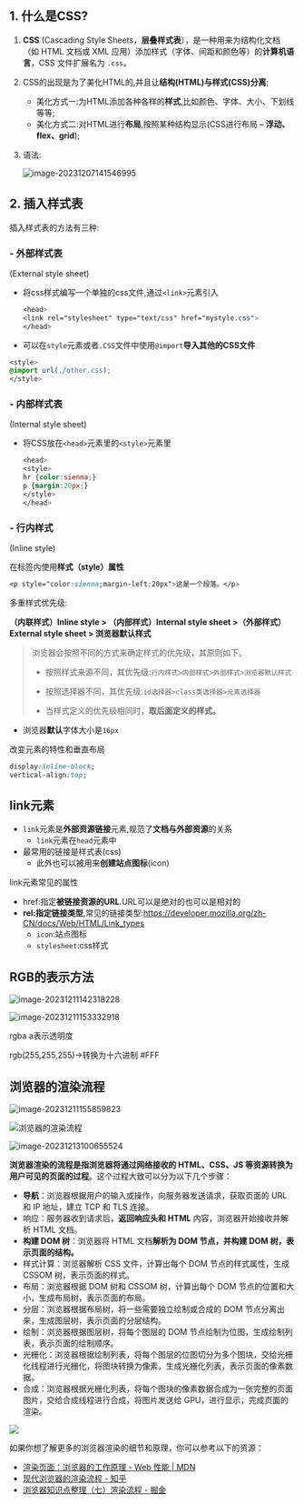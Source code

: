 ## 1. 什么是CSS?

1. **CSS** (Cascading Style Sheets，**层叠样式表**），是一种用来为结构化文档（如 HTML 文档或 XML 应用）添加样式（字体、间距和颜色等）的**计算机语言**，CSS 文件扩展名为 `.css`。

2. CSS的出现是为了美化HTML的,并且让**结构(HTML)与样式(CSS)分离**;

   - 美化方式一:为HTML添加各种各样的**样式**,比如颜色、字体、大小、下划线等等;
   - 美化方式二:对HTML进行**布局**,按照某种结构显示(CSS进行布局 – **浮动、flex、grid**);

3. 语法:

   ![image-20231207141546995](./assets/image-20231207141546995-1701929758358-1.png)
##  2. 插入样式表

插入样式表的方法有三种:

### - 外部样式表

(External style sheet)

- 将css样式编写一个单独的css文件,通过`<link>`元素引入

  ```css
  <head>
  <link rel="stylesheet" type="text/css" href="mystyle.css">
  </head>
  ```
- 可以在`style`元素或者`.CSS`文件中使用`@import`**导入其他的CSS文件**
```css
<style>
@import url(./other.css);
</style>
```
### - 内部样式表

(Internal style sheet)

- 将CSS放在`<head>`元素里的`<style>`元素里

   ```css
   <head>
   <style>
   hr {color:sienna;}
   p {margin:20px;}
   </style>
   </head>
   ```

### - 行内样式

(Inline style)

在标签内使用**样式（style）属性**

```CSS
<p style="color:sienna;margin-left:20px">这是一个段落。</p>
```



多重样式优先级:

**（内联样式）Inline style > （内部样式）Internal style sheet >（外部样式）External style sheet  > 浏览器默认样式**

> 浏览器会按照不同的方式来确定样式的优先级，其原则如下。
>
> - 按照样式来源不同，其优先级:`行内样式>内部样式>外部样式>浏览器默认样式`
>
> - 按照选择器不同，其优先级:`id选择器>class类选择器>元素选择器`
> - 当样式定义的优先级相同时，**取后面定义的样式。**

- 浏览器**默认**字体大小是`16px`



改变元素的特性和垂直布局

```css
display:inline-block;
vertical-align:top;
```

## link元素

- `link`元素是**外部资源链接**元素,规范了**文档与外部资源**的关系
  - `link`元素在`head`元素中
- 最常用的链接是样式表(css)
  - 此外也可以被用来**创建站点图标**(icon)

link元素常见的属性

- href:指定**被链接资源的URL**.URL可以是绝对的也可以是相对的
- **rel:指定链接类型**,常见的链接类型:https://developer.mozilla.org/zh-CN/docs/Web/HTML/Link_types
  - `icon`:站点图标
  - `stylesheet`:css样式

## RGB的表示方法

![image-20231211142318228](./assets/image-20231211142318228.png)

![image-20231211153332918](./assets/image-20231211153332918.png)

rgba a表示透明度

rgb(255,255,255)->转换为十六进制 #FFF

## 浏览器的渲染流程

![image-20231211155859823](./assets/image-20231211155859823.png)

![浏览器的渲染流程](./assets/浏览器的渲染流程.png)

![image-20231213100655524](./assets/image-20231213100655524.png)

**浏览器渲染的流程是指浏览器将通过网络接收的 HTML、CSS、JS 等资源转换为用户可见的页面的过程**。这个过程大致可以分为以下几个步骤：

- **导航**：浏览器根据用户的输入或操作，向服务器发送请求，获取页面的 URL 和 IP 地址，建立 TCP 和 TLS 连接。
- 响应：服务器收到请求后，**返回响应头和 HTML** 内容，浏览器开始接收并解析 HTML 文档。
- **构建 DOM 树**：浏览器将 HTML 文档**解析为 DOM 节点，并构建 DOM 树，表示页面的结构。**
- 样式计算：浏览器解析 CSS 文件，计算出每个 DOM 节点的样式属性，生成 CSSOM 树，表示页面的样式。
- 布局：浏览器根据 DOM 树和 CSSOM 树，计算出每个 DOM 节点的位置和大小，生成布局树，表示页面的布局。
- 分层：浏览器根据布局树，将一些需要独立绘制或合成的 DOM 节点分离出来，生成图层树，表示页面的分层结构。
- 绘制：浏览器根据图层树，将每个图层的 DOM 节点绘制为位图，生成绘制列表，表示页面的绘制顺序。
- 光栅化：浏览器根据绘制列表，将每个图层的位图切分为多个图块，交给光栅化线程进行光栅化，将图块转换为像素，生成光栅化列表，表示页面的像素数据。
- 合成：浏览器根据光栅化列表，将每个图块的像素数据合成为一张完整的页面图片，交给合成线程进行合成，将图片发送给 GPU，进行显示，完成页面的渲染。

![](./assets/dom.gif)

如果你想了解更多的浏览器渲染的细节和原理，你可以参考以下的资源：

- [渲染页面：浏览器的工作原理 - Web 性能 | MDN](https://developer.mozilla.org/zh-CN/docs/Web/Performance/How_browsers_work)
- [现代浏览器的渲染流程 - 知乎](https://bing.com/search?q=浏览器渲染的流程)
- [浏览器知识点整理（七）渲染流程 - 掘金](https://juejin.cn/post/6975838644402094111)